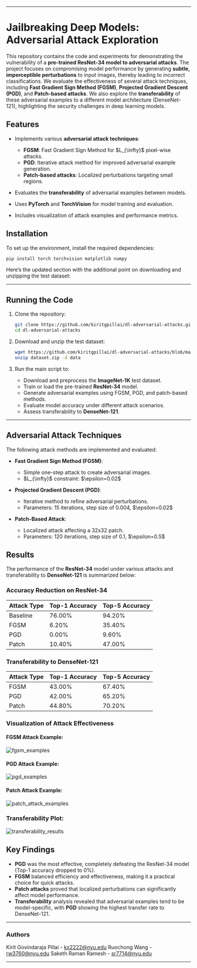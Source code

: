 
---

# Jailbreaking Deep Models: Adversarial Attack Exploration

This repository contains the code and experiments for demonstrating the vulnerability of a **pre-trained ResNet-34 model to adversarial attacks**. The project focuses on compromising model performance by generating **subtle, imperceptible perturbations** to input images, thereby leading to incorrect classifications. We evaluate the effectiveness of several attack techniques, including **Fast Gradient Sign Method (FGSM)**, **Projected Gradient Descent (PGD)**, and **Patch-based attacks**. We also explore the **transferability** of these adversarial examples to a different model architecture (DenseNet-121), highlighting the security challenges in deep learning models.

## Features

* Implements various **adversarial attack techniques**:

  * **FGSM**: Fast Gradient Sign Method for \$L\_{\infty}\$ pixel-wise attacks.
  * **PGD**: Iterative attack method for improved adversarial example generation.
  * **Patch-based attacks**: Localized perturbations targeting small regions.
* Evaluates the **transferability** of adversarial examples between models.
* Uses **PyTorch** and **TorchVision** for model training and evaluation.
* Includes visualization of attack examples and performance metrics.

## Installation

To set up the environment, install the required dependencies:

```bash
pip install torch torchvision matplotlib numpy
```

Here’s the updated section with the additional point on downloading and unzipping the test dataset:

---

## Running the Code

1. Clone the repository:

   ```bash
   git clone https://github.com/kiritgpillai/dl-adversarial-attacks.git
   cd dl-adversarial-attacks
   ```
2. Download and unzip the test dataset:

   ```bash
   wget https://github.com/kiritgpillai/dl-adversarial-attacks/blob/main/TestDataSet.zip
   unzip dataset.zip -d data
   ```
3. Run the main script to:

   * Download and preprocess the **ImageNet-1K** test dataset.
   * Train or load the pre-trained **ResNet-34** model.
   * Generate adversarial examples using FGSM, PGD, and patch-based methods.
   * Evaluate model accuracy under different attack scenarios.
   * Assess transferability to **DenseNet-121**.

---
## Adversarial Attack Techniques

The following attack methods are implemented and evaluated:

* **Fast Gradient Sign Method (FGSM)**:

  * Simple one-step attack to create adversarial images.
  * \$L\_{\infty}\$ constraint: \$\epsilon=0.02\$

* **Projected Gradient Descent (PGD)**:

  * Iterative method to refine adversarial perturbations.
  * Parameters: 15 iterations, step size of 0.004, \$\epsilon=0.02\$

* **Patch-Based Attack**:

  * Localized attack affecting a 32x32 patch.
  * Parameters: 120 iterations, step size of 0.1, \$\epsilon=0.5\$

## Results

The performance of the **ResNet-34** model under various attacks and transferability to **DenseNet-121** is summarized below:

### Accuracy Reduction on ResNet-34

| Attack Type | Top-1 Accuracy | Top-5 Accuracy |
| ----------- | -------------- | -------------- |
| Baseline    | 76.00%         | 94.20%         |
| FGSM        | 6.20%          | 35.40%         |
| PGD         | 0.00%          | 9.60%          |
| Patch       | 10.40%         | 47.00%         |

### Transferability to DenseNet-121

| Attack Type | Top-1 Accuracy | Top-5 Accuracy |
| ----------- | -------------- | -------------- |
| FGSM        | 43.00%         | 67.40%         |
| PGD         | 42.00%         | 65.20%         |
| Patch       | 44.80%         | 70.20%         |

### Visualization of Attack Effectiveness

#### FGSM Attack Example:

![fgsm_examples](https://github.com/user-attachments/assets/70180f29-7bd7-46ab-bda6-73a3e01afec8)

#### PGD Attack Example:

![pgd_examples](https://github.com/user-attachments/assets/874ada1b-f31d-4fe4-b59a-7d4caa4b87a5)

#### Patch Attack Example:

![patch_attack_examples](https://github.com/user-attachments/assets/d63bb7c3-5866-4319-bfe6-eb242e28a71c)

### Transferability Plot:

![transferability_results](https://github.com/user-attachments/assets/f83db622-6300-4e0a-81b2-ff727da3ee5c)

## Key Findings

* **PGD** was the most effective, completely defeating the ResNet-34 model (Top-1 accuracy dropped to 0%).
* **FGSM** balanced efficiency and effectiveness, making it a practical choice for quick attacks.
* **Patch attacks** proved that localized perturbations can significantly affect model performance.
* **Transferability** analysis revealed that adversarial examples tend to be model-specific, with **PGD** showing the highest transfer rate to DenseNet-121.

---

### Authors

Kirit Govindaraja Pillai - [kx2222@nyu.edu](mailto:kx2222@nyu.edu)
Ruochong Wang - [rw3760@nyu.edu](mailto:rw3760@nyu.edu)
Saketh Raman Ramesh - [sr7714@nyu.edu](mailto:sr7714@nyu.edu)

---
